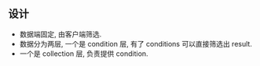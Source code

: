 ## 设计

- 数据端固定, 由客户端筛选.
- 数据分为两层, 一个是 condition 层, 有了 conditions 可以直接筛选出 result.
- 一个是 collection 层, 负责提供 condition.
